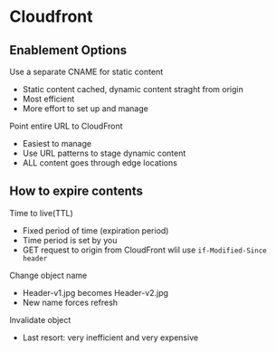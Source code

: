 # Cloudfront

## Enablement Options

Use a separate CNAME for static content
- Static content cached, dynamic content straght from origin
- Most efficient
- More effort to set up and manage

Point entire URL to CloudFront
- Easiest to manage
- Use URL patterns to stage dynamic content 
- ALL content goes through edge locations

## How to expire contents

Time to live(TTL)
- Fixed period of time (expiration period)
- Time period is set by you
- GET request to origin from CloudFront wlil use ``if-Modified-Since header``

Change object name
- Header-v1.jpg becomes Header-v2.jpg
- New name forces refresh

Invalidate object
- Last resort: very inefficient and very expensive